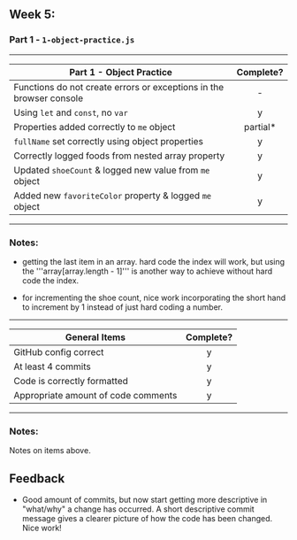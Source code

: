 ## Week 5:

### Part 1 - `1-object-practice.js`

---

| Part 1 - Object Practice                                            | Complete? |
| ------------------------------------------------------------------- | :-------: |
| Functions do not create errors or exceptions in the browser console |     -     |
| Using `let` and `const`, no `var`                                   |     y     |
| Properties added correctly to `me` object                           | partial\* |
| `fullName` set correctly using object properties                    |     y     |
| Correctly logged foods from nested array property                   |     y     |
| Updated `shoeCount` & logged new value from `me` object             |     y     |
| Added new `favoriteColor` property & logged `me` object             |     y     |

---

### Notes:

- getting the last item in an array. hard code the index will work, but using the '''array[array.length - 1]''' is another way to achieve without hard code the index.

- for incrementing the shoe count, nice work incorporating the short hand to increment by 1 instead of just hard coding a number.

---

| General Items                       | Complete? |
| ----------------------------------- | :-------: |
| GitHub config correct               |     y     |
| At least 4 commits                  |     y     |
| Code is correctly formatted         |     y     |
| Appropriate amount of code comments |     y     |

---

### Notes:

Notes on items above.

## Feedback

- Good amount of commits, but now start getting more descriptive in "what/why" a change has occurred. A short descriptive commit message gives a clearer picture of how the code has been changed. Nice work!
